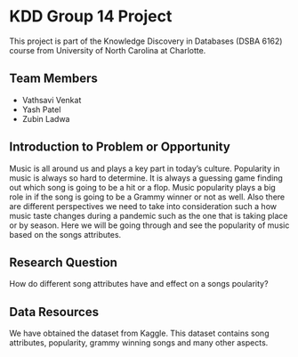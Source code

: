 # KDD Group 14 Project
This project is part of the Knowledge Discovery in Databases (DSBA 6162) course from University of North Carolina at Charlotte.

## Team Members
- Vathsavi Venkat
- Yash Patel
- Zubin Ladwa

## Introduction to Problem or Opportunity
Music is all around us and plays a key part in today’s culture. Popularity in music is always so hard to determine. It is always a guessing game finding out which song is going to be a hit or a flop. Music popularity plays a big role in if the song is going to be a Grammy winner or not as well. Also there are different perspectives we need to take into consideration such a how music taste changes during a pandemic such as the one that is taking place or by season. Here we will be going through and see the popularity of music based on the songs attributes.  

## Research Question
How do different song attributes have and effect on a songs poularity?

## Data Resources
We have obtained the dataset from Kaggle. This dataset contains song attributes, popularity, grammy winning songs and many other aspects.  
